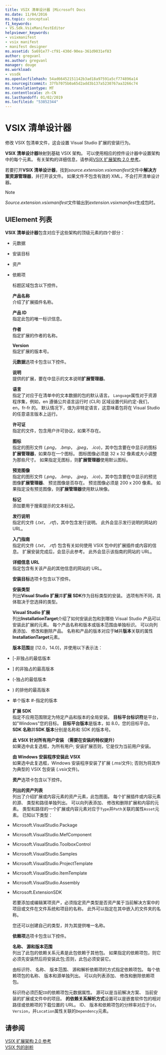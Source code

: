```yaml
---
title: VSIX 清单设计器 |Microsoft Docs
ms.date: 11/04/2016
ms.topic: conceptual
f1_keywords:
- VS.Sdk.VsixManifestEditor
helpviewer_keywords:
- vsixmanifest
- vsix manifest
- manifest designer
ms.assetid: 5a691e77-cf91-430d-90ea-361d9031ef83
author: gregvanl
ms.author: gregvanl
manager: douge
ms.workload:
- vssdk
ms.openlocfilehash: 54ad66452151142b3ad18a97591a5cf774896a14
ms.sourcegitcommit: 37fb7075b0a65d2add3b137a5230767aa3266c74
ms.translationtype: MT
ms.contentlocale: zh-CN
ms.lasthandoff: 01/02/2019
ms.locfileid: "53852344"
---
```

# <a name="vsix-manifest-designer"></a>VSIX 清单设计器
修改 VSIX 包清单文件，这会设置 Visual Studio 扩展的安装行为。  
  
 **VSIX 清单设计器**映射到基础 VSIX 架构。 可以使用相应的控件设计器中设置架构中的每个元素。 有关架构的详细信息，请参阅[VSIX 扩展架构 2.0 参考](../extensibility/vsix-extension-schema-2-0-reference.md)。  
  
 若要打开**VSIX 清单设计器**，找到*source.extension.vsixmanifest*文件中**解决方案资源管理器**，并打开该文件。 如果文件不包含有效的 XML，不会打开清单设计器。  
  
> [!NOTE]
>  *Source.extension.vsixmanifest*文件输出到*extension.vsixmanifest*生成包时。  
  
## <a name="uielement-list"></a>UIElement 列表  
 **VSIX 清单设计器**包含对应于这些架构的顶级元素的四个部分：  
  
- 元数据  
  
- 安装目标  
  
- 资产  
  
- 依赖项  
  
  标题区域包含以下控件。  
  
  **产品名称**  
  介绍了扩展插件名称。  
  
  **产品 ID**  
  指定此包的唯一标识信息。  
  
  **作者**  
  指定扩展的作者的名称。  
  
  **Version**  
  指定扩展的版本号。  
  
  **元数据**选项卡包含以下控件。  
  
  **说明**  
  提供的扩展，要在中显示的文本说明**扩展管理器**。  
  
  **语言**  
  指定了对应于在清单中的文本数据的包的默认语言。 `Language`属性对于资源程序集，例如，en 遵循公共语言运行时 (CLR) 区域设置代码约定-我们，en，fr-fr 的。 默认情况下，值为非特定语言，这意味着包将在 Visual Studio 的任意语言版本上运行。  
  
  **许可证**  
  指定的文件，包含用户许可协议，如果不存在。  
  
  **图标**  
  指定的图形文件 (*.png*， *.bmp*， *.jpeg*， *.ico*)，其中包含要在中显示的图标**扩展管理器**，如果存在一个图标。 图标图像必须是 32 x 32 像素或大小调整为那些尺寸。 如果指定无图标，则**扩展管理器**使用默认图标。  
  
  **预览图像**  
  指定的图形文件 (*.png*， *.bmp*， *.jpeg*， *.ico*)，其中包含要在中显示的预览图像**扩展管理器**、 预览图像是否存在。 预览图像必须是 200 x 200 像素。 如果指定没有预览图像，则**扩展管理器**使用默认映像。  
  
  **标记**  
  添加要用于搜索提示的文本标记。  
  
  **发行说明**  
  指定的文件 (*.txt*， *.rtf*)，其中包含发行说明。 此外会显示发行说明的网站的 URL。  
  
  **入门指南**  
  指定的文件 (*.txt*， *.rtf*) 包含有关如何使用 VSIX 包中的扩展插件或内容的信息。 扩展安装完成后，会显示此参考。 此外会显示该指南的网站的 URL。  
  
  **详细信息 URL**  
  指定包含有关该产品的其他信息的网站的 URL。  
  
  **安装目标**选项卡包含以下控件。  
  
  **安装类型**  
  列出**Visual Studio 扩展**并**扩展 SDK**作为目标类型的安装。 选项有所不同，具体取决于您选择的类型。  
  
  **Visual Studio 扩展**  
  列出**InstallationTarget**介绍了如何安装此包和到哪些 Visual Studio 产品可以安装此扩展的元素。 每个产品名称和版本或版本范围由单独标识。 可以向列表添加、 修改和删除产品。 名称和产品的版本对应于**Id**并**版本**关联的属性**InstallationTarget**元素。  
  
  **版本范围**是 [12.0，14.0]，并使用以下表示法：  
  
- [-非独占的最低版本  
  
- ] 的非独占的最高版本  
  
- (-独占的最低版本  
  
- ) 的排他的最高版本  
  
- 单个版本 #-指定的版本  
  
  **扩展 SDK**  
  指定不应用范围限定为特定产品和版本的全局安装。 **目标平台标识符**是平台，如"Windows"您的目标。 **目标平台版本**是版本，如 8.0，您的目标平台。 **SDK 名称**并**SDK 版本**分别是名称和 SDK 的版本号。  
  
  **此 VSIX 针对所有用户安装 （需要在安装的特权提升）**  
  如果选中此复选框，为所有用户; 安装扩展否则，它是仅为当前用户安装。  
  
  **由 Windows 安装程序安装此 VSIX**  
  如果选中此复选框，Windows 安装程序安装了扩展 (*.msi*文件); 否则为将其作为典型的 VSIX 包安装 (*.vsix*文件)。  
  
  **资产**选项卡包含以下控件。  
  
  **列出的资产列表**  
  列出了介绍扩展或内容元素的资产元素，此包图面。 每个扩展插件或内容元素的源、 类型和路径单独列出。 可以向列表添加、 修改和删除扩展和内容的元素。 类型和路径的一个扩展或内容元素对应于`Type`并`Path`关联的属性`Asset`元素。 已知以下类型：  
  
- Microsoft.VisualStudio.Package  
  
- Microsoft.VisualStudio.MefComponent  
  
- Microsoft.VisualStudio.ToolboxControl  
  
- Microsoft.VisualStudio.Samples  
  
- Microsoft.VisualStudio.ProjectTemplate  
  
- Microsoft.VisualStudio.ItemTemplate  
  
- Microsoft.VisualStudio.Assembly  
  
- Microsoft.ExtensionSDK  
  
  若要添加或编辑某项资产，必须指定资产类型是否资产属于当前解决方案中的项目或文件在文件系统和项目的名称。 此外可以指定在其中嵌入的文件夹的名称。  
  
  您还可以创建自己的类型，并为其提供唯一名称。  
  
  **依赖项**选项卡包含以下控件。  
  
  **名称、 源和版本范围**  
  列出了此包的依赖关系元素是此包依赖于其他包。 如果指定的依赖项包，则它必须先安装然后将安装此包;否则，此包必须安装它。  
  
  由标识符、 名称、 版本范围、 源和解析依赖项的方式指定依赖项包。 每个依赖项包的名称、 版本和源单独列出。 可以向列表添加、 修改和删除依赖项包。  
  
  标识符必须匹配`ID`的依赖项包元数据属性。 源可以是当前解决方案、 当前安装的扩展或文件中的项目。 **的依赖关系解析方式**设置可以是嵌套软件包的相对路径或依赖项的下载位置的 URL。 ID、 版本和依赖项包的分辨率对应于`Id`， `Version`，并`Location`属性关联的`Dependency`元素。  
  
## <a name="see-also"></a>请参阅  
 [VSIX 扩展架构 2.0 参考](../extensibility/vsix-extension-schema-2-0-reference.md)   
 [VSIX 包的剖析](../extensibility/anatomy-of-a-vsix-package.md)